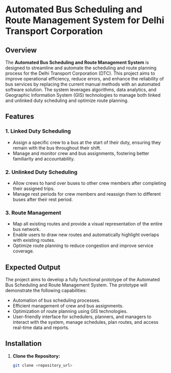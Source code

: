 # Automated Bus Scheduling and Route Management System for Delhi Transport Corporation

## Overview

The **Automated Bus Scheduling and Route Management System** is designed to streamline and automate the scheduling and route planning process for the Delhi Transport Corporation (DTC). This project aims to improve operational efficiency, reduce errors, and enhance the reliability of bus services by replacing the current manual methods with an automated software solution. The system leverages algorithms, data analytics, and Geographic Information System (GIS) technologies to manage both linked and unlinked duty scheduling and optimize route planning.

## Features

### 1. Linked Duty Scheduling
- Assign a specific crew to a bus at the start of their duty, ensuring they remain with the bus throughout their shift.
- Manage and monitor crew and bus assignments, fostering better familiarity and accountability.

### 2. Unlinked Duty Scheduling
- Allow crews to hand over buses to other crew members after completing their assigned trips.
- Manage rest periods for crew members and reassign them to different buses after their rest period.

### 3. Route Management
- Map all existing routes and provide a visual representation of the entire bus network.
- Enable users to draw new routes and automatically highlight overlaps with existing routes.
- Optimize route planning to reduce congestion and improve service coverage.

## Expected Output

The project aims to develop a fully functional prototype of the Automated Bus Scheduling and Route Management System. The prototype will demonstrate the following capabilities:
- Automation of bus scheduling processes.
- Efficient management of crew and bus assignments.
- Optimization of route planning using GIS technologies.
- User-friendly interface for schedulers, planners, and managers to interact with the system, manage schedules, plan routes, and access real-time data and reports.

## Installation

1. **Clone the Repository:**
   ```bash
   git clone <repository_url>
